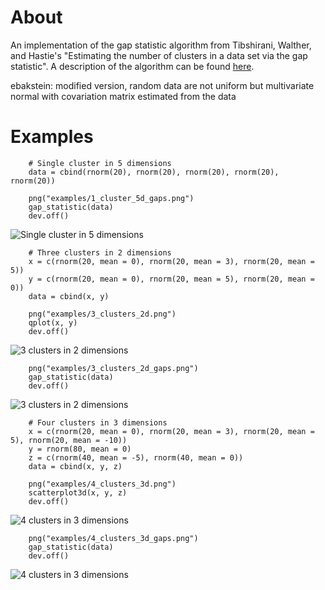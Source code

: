 # About

An implementation of the gap statistic algorithm from Tibshirani, Walther, and Hastie's "Estimating the number of clusters in a data set via the gap statistic". A description of the algorithm can be found [here](http://echen.me/posts/counting-clusters).

ebakstein: modified version, random data are not uniform but multivariate normal with covariation matrix estimated from the data

# Examples

		# Single cluster in 5 dimensions
		data = cbind(rnorm(20), rnorm(20), rnorm(20), rnorm(20), rnorm(20))

		png("examples/1_cluster_5d_gaps.png")
		gap_statistic(data)
		dev.off()
		
![Single cluster in 5 dimensions](https://github.com/echen/gap-statistic/raw/master/examples/1_cluster_5d_gaps.png)

		# Three clusters in 2 dimensions
		x = c(rnorm(20, mean = 0), rnorm(20, mean = 3), rnorm(20, mean = 5))
		y = c(rnorm(20, mean = 0), rnorm(20, mean = 5), rnorm(20, mean = 0))
		data = cbind(x, y)

		png("examples/3_clusters_2d.png")
		qplot(x, y)
		dev.off()
		
![3 clusters in 2 dimensions](https://github.com/echen/gap-statistic/raw/master/examples/3_clusters_2d.png)

		png("examples/3_clusters_2d_gaps.png")
		gap_statistic(data)
		dev.off()
		
![3 clusters in 2 dimensions](https://github.com/echen/gap-statistic/raw/master/examples/3_clusters_2d_gaps.png)

		# Four clusters in 3 dimensions
		x = c(rnorm(20, mean = 0), rnorm(20, mean = 3), rnorm(20, mean = 5), rnorm(20, mean = -10))
		y = rnorm(80, mean = 0)
		z = c(rnorm(40, mean = -5), rnorm(40, mean = 0))
		data = cbind(x, y, z)

		png("examples/4_clusters_3d.png")
		scatterplot3d(x, y, z)
		dev.off()
		
![4 clusters in 3 dimensions](https://github.com/echen/gap-statistic/raw/master/examples/4_clusters_3d.png)
		
		png("examples/4_clusters_3d_gaps.png")
		gap_statistic(data)
		dev.off()
		
![4 clusters in 3 dimensions](https://github.com/echen/gap-statistic/raw/master/examples/4_clusters_3d_gaps.png)
